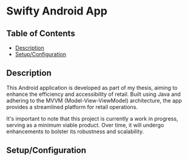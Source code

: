 # Swifty Android App 

## Table of Contents

- [Description](#description)
- [Setup/Configuration](#setupconfiguration)


## Description

This Android application is developed as part of my thesis, aiming to enhance the efficiency and accessibility of retail. Built using Java and adhering to the MVVM (Model-View-ViewModel) architecture, the app provides a streamlined platform for retail operations.

It's important to note that this project is currently a work in progress, serving as a minimum viable product. Over
time, it will undergo enhancements to bolster its robustness and scalability.

## Setup/Configuration

